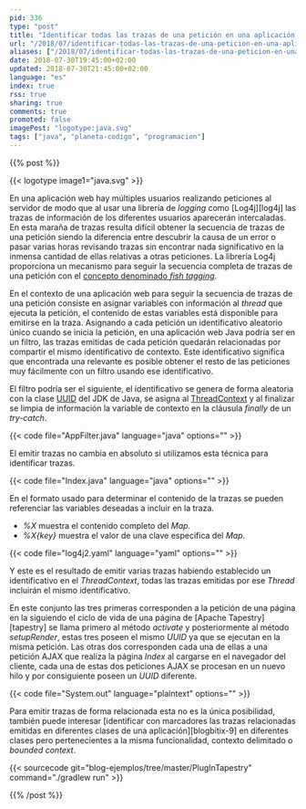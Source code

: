 ```yaml
---
pid: 336
type: "post"
title: "Identificar todas las trazas de una petición en una aplicación web Java con Log4j"
url: "/2018/07/identificar-todas-las-trazas-de-una-peticion-en-una-aplicacion-web-java-con-log4j/"
aliases: ["/2018/07/identificar-todas-las-trazas-de-una-peticion-en-una-aplicacion-web-con-log4j/"]
date: 2018-07-30T19:45:00+02:00
updated: 2018-07-30T21:45:00+02:00
language: "es"
index: true
rss: true
sharing: true
comments: true
promoted: false
imagePost: "logotype:java.svg"
tags: ["java", "planeta-codigo", "programacion"]
---
```


{{% post %}}

{{< logotype image1="java.svg" >}}

En una aplicación web hay múltiples usuarios realizando peticiones al servidor de modo que al usar una librería de _logging_ como [Log4j][log4j] las trazas de información de los diferentes usuarios aparecerán intercaladas. En esta maraña de trazas resulta difícil obtener la secuencia de trazas de una petición siendo la diferencia entre descubrir la causa de un error o pasar varias horas revisando trazas sin encontrar nada significativo en la inmensa cantidad de ellas relativas a otras peticiones. La librería Log4j proporciona un mecanismo para seguir la secuencia completa de trazas de una petición con el [concepto denominado _fish tagging_](https://logging.apache.org/log4j/2.x/manual/thread-context.html).

En el contexto de una aplicación web para seguir la secuencia de trazas de una petición consiste en asignar variables con información al _thread_ que ejecuta la petición, el contenido de estas variables está disponible para emitirse en la traza. Asignando a cada petición un identificativo aleatorio único cuando se inicia la petición, en una aplicación web Java podría ser en un filtro, las trazas emitidas de cada petición quedarán relacionadas por compartir el mismo identificativo de contexto. Este identificativo significa que encontrada una relevante es posible obtener el resto de las peticiones muy fácilmente con un filtro usando ese identificativo.

El filtro podría ser el siguiente, el identificativo se genera de forma aleatoria con la clase [UUID](javadoc10:java/util/UUID.html) del JDK de Java, se asigna al [ThreadContext](https://logging.apache.org/log4j/2.0/log4j-api/apidocs/org/apache/logging/log4j/ThreadContext.html) y al finalizar se limpia de información la variable de contexto en la cláusula _finally_ de un _try-catch_.

{{< code file="AppFilter.java" language="java" options="" >}}

El emitir trazas no cambia en absoluto si utilizamos esta técnica para identificar trazas.

{{< code file="Index.java" language="java" options="" >}}

En el formato usado para determinar el contenido de la trazas se pueden referenciar las variables deseadas a incluir en la traza.

* _%X_ muestra el contenido completo del _Map_.
* _%X{key}_ muestra el valor de una clave especifica del _Map_.

{{< code file="log4j2.yaml" language="yaml" options="" >}}

Y este es el resultado de emitir varias trazas habiendo establecido un identificativo en el _ThreadContext_, todas las trazas emitidas por ese _Thread_ incluirán el mismo identificativo.

En este conjunto las tres primeras corresponden a la petición de una página en la siguiendo el ciclo de vida de una página de [Apache Tapestry][tapestry] se llama primero al método _activate_ y posteriormente al método _setupRender_, estas tres poseen el mismo _UUID_ ya que se ejecutan en la misma petición. Las otras dos corresponden cada una de ellas a una petición AJAX que realiza la página _Index_ al cargarse en el navegador del cliente, cada una de estas dos peticiones AJAX se procesan en un nuevo hilo y por consiguiente poseen un _UUID_ diferente.

{{< code file="System.out" language="plaintext" options="" >}}

Para emitir trazas de forma relacionada esta no es la única posibilidad, también puede interesar [identificar con marcadores las trazas relacionadas emitidas en diferentes clases de una aplicación][blogbitix-9] en diferentes clases pero pertenecientes a la misma funcionalidad, contexto delimitado o _bounded context_.

{{< sourcecode git="blog-ejemplos/tree/master/PlugInTapestry" command="./gradlew run" >}}

{{% /post %}}
